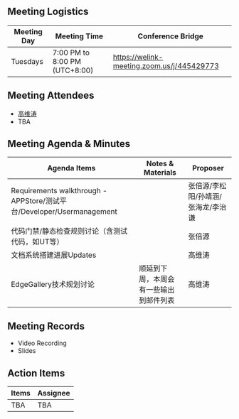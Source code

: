 ## Meeting Logistics

| Meeting Day  |  Meeting Time  | Conference Bridge  |
|---|---|---|
| Tuesdays  | 7:00 PM to 8:00 PM (UTC+8:00)   |  https://welink-meeting.zoom.us/j/445429773  |


## Meeting Attendees
- [高维涛](https://gitee.com/Gao_Victor)
- TBA

## Meeting Agenda & Minutes
|  Agenda Items  |  Notes & Materials   |  Proposer |
|---|---|---|
|  Requirements walkthrough - APPStore/测试平台/Developer/Usermanagement  |     | 张倍源/李松阳/孙靖涵/张海龙/李治谦 |
|  代码门禁/静态检查规则讨论（含测试代码，如UT等）   |    | 张倍源 |
|  文档系统搭建进展Updates   |    | 高维涛 |
|  EdgeGallery技术规划讨论   |  顺延到下周，本周会有一些输出到邮件列表   | 高维涛 |


## Meeting Records
- Video Recording
- Slides


## Action Items
|  Items | Assignee   |
|---|---|
| TBA  | TBA |



